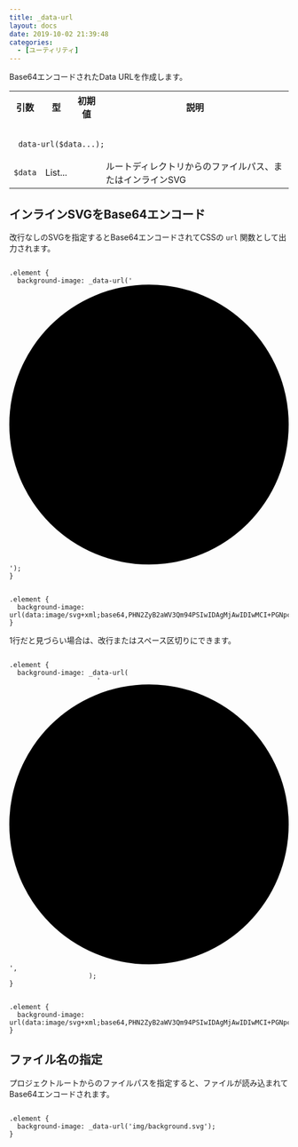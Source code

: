 ```yaml
---
title: _data-url
layout: docs
date: 2019-10-02 21:39:48
categories:
  - [ユーティリティ]
---
```


Base64エンコードされたData URLを作成します。

<table>
  <tr>
    <th>引数</th>
    <th>型</th>
    <th>初期値</th>
    <th>説明</th>
  </tr>
  <tr>
    <td colspan="4">
      <pre class="language-scss"><code>
_data-url($data...);
</code></pre>
    </td>
  </tr>
  <tr>
    <td><code>$data</code></td>
    <td>List...</td>
    <td></td>
    <td>ルートディレクトリからのファイルパス、またはインラインSVG</td>
  </tr>
</table>

## インラインSVGをBase64エンコード

改行なしのSVGを指定するとBase64エンコードされてCSSの `url` 関数として出力されます。

<div class="c demo">
  <div class="code">
      <pre class="language-scss"><code>
.element {
  background-image: _data-url('<svg viewBox="0 0 200 200"><circle cx="100" cy="100" r="100"/></svg>');
}
</code></pre>
    <pre class="language-css"><code>
.element {
  background-image: url(data:image/svg+xml;base64,PHN2ZyB2aWV3Qm94PSIwIDAgMjAwIDIwMCI+PGNpcmNsZSBjeD0iMTAwIiBjeT0iMTAwIiByPSIxMDAiLz48L3N2Zz4=);
}
</code></pre>
  </div>
</div>

1行だと見づらい場合は、改行またはスペース区切りにできます。

<div class="c demo">
  <div class="code">
      <pre class="language-scss"><code>
.element {
  background-image: _data-url(
                      '<svg viewBox="0 0 200 200">'
                        '<circle cx="100" cy="100" r="100"/>'
                      '</svg>',
                    );
}
</code></pre>
    <pre class="language-css"><code>
.element {
  background-image: url(data:image/svg+xml;base64,PHN2ZyB2aWV3Qm94PSIwIDAgMjAwIDIwMCI+PGNpcmNsZSBjeD0iMTAwIiBjeT0iMTAwIiByPSIxMDAiLz48L3N2Zz4=);
}
</code></pre>
  </div>
</div>

## ファイル名の指定

プロジェクトルートからのファイルパスを指定すると、ファイルが読み込まれてBase64エンコードされます。

<div class="c demo">
  <div class="code">
      <pre class="language-scss"><code>
.element {
  background-image: _data-url('img/background.svg');
}
</code></pre>
  </div>
</div>